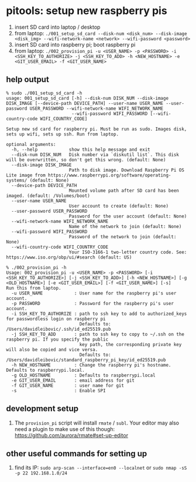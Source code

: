 # pitools: setup new raspberry pis
1. insert SD card into laptop / desktop
1. from laptop: `./001_setup_sd_card --disk-num <disk_num> --disk-image <disk_img> --wifi-network-name <network> --wifi-password <password>`
1. insert SD card into raspberry pi; boot raspberry pi
1. from laptop: `./002_provision_pi -u <USER_NAME> -p <PASSWORD> -i <SSH_KEY_TO_AUTHORIZE> -j <SSH_KEY_TO_ADD> -h <NEW_HOSTNAME> -e <GIT_USER_EMAIL> -f <GIT_USER_NAME>`

## help output
```
% sudo ./001_setup_sd_card -h
usage: 001_setup_sd_card [-h] --disk-num DISK_NUM --disk-image DISK_IMAGE [--device-path DEVICE_PATH] --user-name USER_NAME --user-password USER_PASSWORD --wifi-network-name WIFI_NETWORK_NAME
                         --wifi-password WIFI_PASSWORD [--wifi-country-code WIFI_COUNTRY_CODE]

Setup new sd card for raspberry pi. Must be run as sudo. Images disk, sets up wifi, sets up ssh. Run from laptop.

optional arguments:
  -h, --help            show this help message and exit
  --disk-num DISK_NUM   Disk number via `diskutil list`. This disk will be overwritten, so don't get this wrong. (default: None)
  --disk-image DISK_IMAGE
                        Path to disk image. Download Raspberry Pi OS Lite image from https://www.raspberrypi.org/software/operating-systems/ (default: None)
  --device-path DEVICE_PATH
                        Mounted volume path after SD card has been imaged. (default: /Volumes/boot)
  --user-name USER_NAME
                        User account to create (default: None)
  --user-password USER_PASSWORD
                        Password for the user account (default: None)
  --wifi-network-name WIFI_NETWORK_NAME
                        Name of the network to join (default: None)
  --wifi-password WIFI_PASSWORD
                        Password of the network to join (default: None)
  --wifi-country-code WIFI_COUNTRY_CODE
                        Your ISO-3166-1 two-letter country code. See: https://www.iso.org/obp/ui/#search (default: US)
```

```
% ./002_provision_pi -h
Usage: 002_provision_pi -u <USER_NAME> -p <PASSWORD> [-i <SSH_KEY_TO_AUTHORIZE>] [-j <SSH_KEY_TO_ADD>] [-h <NEW_HOSTNAME>] [-g <OLD_HOSTNAME>] [-e <GIT_USER_EMAIL>] [-f <GIT_USER_NAME>] [-s]
Run this from laptop.
  -u USER_NAME            : User name for the raspberry pi's user account.
  -p PASSWORD             : Password for the raspberry pi's user account.
  -i SSH_KEY_TO_AUTHORIZE : path to ssh key to add to authorized_keys for passwordless login on raspberry pi
                            Defaults to: /Users/davidleibovic/.ssh/id_ed25519.pub
  -j SSH_KEY_TO_ADD       : path to ssh key to copy to ~/.ssh on the raspberry pi. If you specify the public
                            key path, the corresponding private key will also be copied and vice versa.
                            Defaults to: /Users/davidleibovic/standard_raspberry_pi_key/id_ed25519.pub
  -h NEW_HOSTNAME         : Change the raspberry pi's hostname. Defaults to raspberrypi.local.
  -g OLD_HOSTNAME         : Defaults to raspberrypi.local
  -e GIT_USER_EMAIL       : email address for git
  -f GIT_USER_NAME        : user name for git
  -s                      : Enable SPI
```

## development setup
1. The `provision_pi` script will install `rmate` / `subl`. Your editor may also need a plugin to make use of this though: https://github.com/aurora/rmate#set-up-editor

## other useful commands for setting up
1. find its IP: `sudo arp-scan --interface=en0 --localnet` or `sudo nmap -sS -p 22 192.168.1.0/24`
